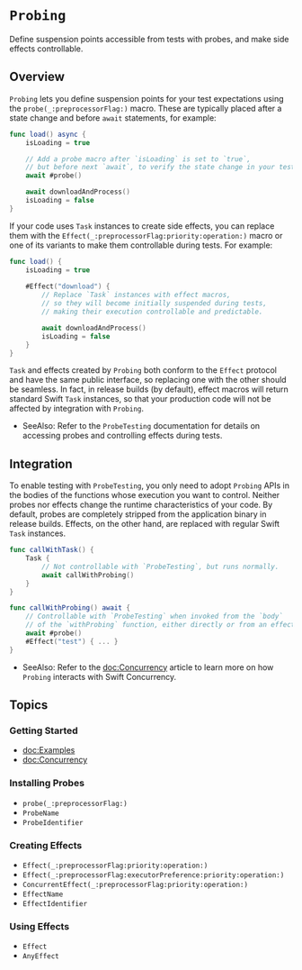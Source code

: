 # ``Probing``

Define suspension points accessible from tests with probes, and make side effects controllable.

## Overview

`Probing` lets you define suspension points for your test expectations
using the ``probe(_:preprocessorFlag:)`` macro. These are typically placed after a state change 
and before `await` statements, for example:

```swift
func load() async {
    isLoading = true

    // Add a probe macro after `isLoading` is set to `true`, 
    // but before next `await`, to verify the state change in your tests.
    await #probe() 

    await downloadAndProcess()
    isLoading = false
}
```

If your code uses `Task` instances to create side effects, you can replace them with 
the ``Effect(_:preprocessorFlag:priority:operation:)`` macro or one of its variants to make them 
controllable during tests. For example:

```swift
func load() {
    isLoading = true
    
    #Effect("download") {
        // Replace `Task` instances with effect macros, 
        // so they will become initially suspended during tests,
        // making their execution controllable and predictable.

        await downloadAndProcess()
        isLoading = false
    }
}
```

`Task` and effects created by `Probing` both conform to the ``Effect`` protocol and have the same public interface, 
so replacing one with the other should be seamless. In fact, in release builds (by default), effect macros will return 
standard Swift `Task` instances, so that your production code will not be affected by integration with `Probing`.

- SeeAlso: Refer to the `ProbeTesting` documentation for details on accessing probes and controlling effects during tests.

## Integration

To enable testing with `ProbeTesting`, you only need to adopt `Probing` APIs in the bodies of the functions 
whose execution you want to control. Neither probes nor effects change the runtime characteristics of your code. 
By default, probes are completely stripped from the application binary in release builds. 
Effects, on the other hand, are replaced with regular Swift `Task` instances.

```swift
func callWithTask() { 
    Task {
        // Not controllable with `ProbeTesting`, but runs normally.
        await callWithProbing()
    }
}

func callWithProbing() await { 
    // Controllable with `ProbeTesting` when invoked from the `body`
    // of the `withProbing` function, either directly or from an effect.
    await #probe()
    #Effect("test") { ... }
}
```

- SeeAlso: Refer to the <doc:Concurrency> article to learn more on how `Probing` interacts with Swift Concurrency.

## Topics

### Getting Started

- <doc:Examples>
- <doc:Concurrency>

### Installing Probes

- ``probe(_:preprocessorFlag:)``
- ``ProbeName``
- ``ProbeIdentifier``

### Creating Effects 

- ``Effect(_:preprocessorFlag:priority:operation:)``
- ``Effect(_:preprocessorFlag:executorPreference:priority:operation:)``
- ``ConcurrentEffect(_:preprocessorFlag:priority:operation:)``
- ``EffectName``
- ``EffectIdentifier``

### Using Effects

- ``Effect``
- ``AnyEffect``
